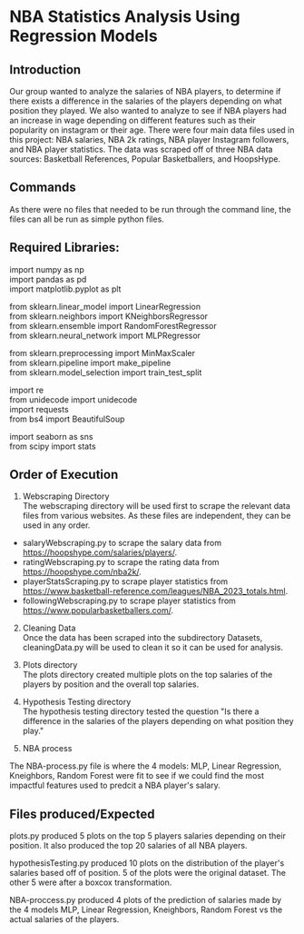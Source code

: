 # NBA Statistics Analysis Using Regression Models

## Introduction
Our group wanted to analyze the salaries of NBA players, to determine if there exists a difference in the salaries of the players depending on what position they played. We also wanted to analyze to see if NBA players had an increase in wage depending on different features such as their popularity on instagram or their age. There were four main data files used in this project: NBA salaries, NBA 2k ratings, NBA player Instagram followers, and NBA player statistics. The data was scraped off of three NBA data sources: Basketball References, Popular Basketballers, and HoopsHype.   
## Commands
As there were no files that needed to be run through the command line, the files can all be run as simple python files. 

## Required Libraries:
import numpy as np  
import pandas as pd  
import matplotlib.pyplot as plt  

from sklearn.linear_model import LinearRegression  
from sklearn.neighbors import KNeighborsRegressor  
from sklearn.ensemble import RandomForestRegressor  
from sklearn.neural_network import MLPRegressor  

from sklearn.preprocessing import MinMaxScaler  
from sklearn.pipeline import make_pipeline  
from sklearn.model_selection import train_test_split  

import re    
from unidecode import unidecode  
import requests  
from bs4 import BeautifulSoup  

import seaborn as sns  
from scipy import stats  


## Order of Execution   
1. Webscraping Directory   
The webscraping directory will be used first to scrape the relevant data files from various websites. As these files are independent, they can be used in any order.    
  
  - salaryWebscraping.py to scrape the salary data from https://hoopshype.com/salaries/players/.  
  - ratingWebscraping.py to scrape the rating data from https://hoopshype.com/nba2k/.    
  - playerStatsScraping.py to scrape player statistics from https://www.basketball-reference.com/leagues/NBA_2023_totals.html.    
  - followingWebscraping.py to scrape player statistics from https://www.popularbasketballers.com/.    
      
2. Cleaning Data     
Once the data has been scraped into the subdirectory Datasets, cleaningData.py will be used to clean it so it can be used for analysis.     
 
3. Plots directory      
The plots directory created multiple plots on the top salaries of the players by position and the overall top salaries.      

4. Hypothesis Testing directory      
   The hypothesis testing directory tested the question "Is there a difference in the salaries of the players depending on what position they play."       
   
5. NBA process  

The NBA-process.py file is where the 4 models: MLP, Linear Regression, Kneighbors, Random Forest were fit to see if we could find the most impactful features used to predcit a NBA player's salary.  

## Files produced/Expected  
plots.py produced 5 plots on the top 5 players salaries depending on their position. It also produced the top 20 salaries of all NBA players.   

hypothesisTesting.py produced 10 plots on the distribution of the player's salaries based off of position. 5 of the plots were the original dataset. The other 5 were after a boxcox transformation.  

NBA-proccess.py produced 4 plots of the prediction of salaries made by the 4 models MLP, Linear Regression, Kneighbors, Random Forest vs the actual salaries of the players.   
